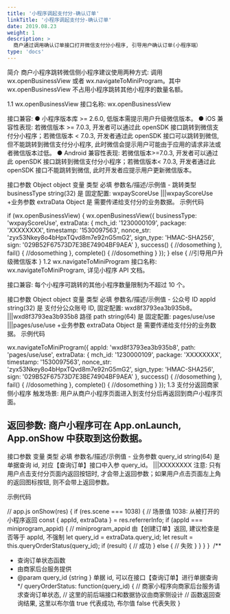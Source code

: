 ```yaml
---
title: '小程序调起支付分-确认订单'
linkTitle: '小程序调起支付分-确认订单'
date: 2019.08.23
weight: 1
description: >
  商户通过调用确认订单接口打开微信支付分小程序, 引导用户确认订单(小程序端）
type: 'docs'
---
```


简介
商户小程序跳转微信侧小程序建议使用两种方式: 调用 wx.openBusinessView 或者 wx.navigateToMiniProgram。其中 wx.openBusinessView 不占用小程序跳转其他小程序的数量名额。

1.1 wx.openBusinessView
接口名称: wx.openBusinessView

接口兼容:
● 小程序版本库 >= 2.6.0, 低版本需提示用户升级微信版本。
● iOS 兼容性表现: 若微信版本 >= 7.0.3, 开发者可以通过此 openSDK 接口跳转到微信支付分小程序；若微信版本 < 7.0.3, 开发者通过此 openSDK 接口可以跳转到微信, 但不能跳转到微信支付分小程序, 此时微信会提示用户可能由于应用的请求非法或者微信版本过低。
● Android 兼容性表现: 若微信版本>=7.0.3, 开发者可以通过此 openSDK 接口跳转到微信支付分小程序；若微信版本< 7.0.3, 开发者通过此 openSDK 接口不能跳转到微信, 此时开发者应提示用户更新微信版本。

接口参数
Object object
变量 类型 必填 参数名/描述/示例值 -
跳转类型 businessType string(32) 是 固定配置: wxpayScoreUse
|||wxpayScoreUse +业务参数 extraData Object 是 需要传递给支付分的业务数据。
示例代码

if (wx.openBusinessView) {
wx.openBusinessView({
businessType: 'wxpayScoreUse',
extraData: {
mch_id: '1230000109',
package: 'XXXXXXXX',
timestamp: '1530097563',
nonce_str: 'zyx53Nkey8o4bHpxTQvd8m7e92nG5mG2',
sign_type: 'HMAC-SHA256',
sign: '029B52F67573D7E3BE74904BF9AEA'
},
success() {
//dosomething
},
fail() {
//dosomething
},
complete() {
//dosomething
}
});
} else {
//引导用户升级微信版本
}
1.2 wx.navigateToMiniProgram
接口名称: wx.navigateToMiniProgram, 详见小程序 API 文档。

接口兼容: 每个小程序可跳转的其他小程序数量限制为不超过 10 个。

接口参数
Object object
变量 类型 必填 参数名/描述/示例值 -
公众号 ID appId string(32) 是 支付分公众账号 ID, 固定配置: wxd8f3793ea3b935b8。
|||wxd8f3793ea3b935b8
路径 path string(64) 是 固定配置: pages/use/use
|||pages/use/use +业务参数 extraData Object 是 需要传递给支付分的业务数据。
示例代码

wx.navigateToMiniProgram({
appId: 'wxd8f3793ea3b935b8',
path: 'pages/use/use',
extraData: {
mch_id: '1230000109',
package: 'XXXXXXXX',
timestamp: '1530097563',
nonce_str: 'zyx53Nkey8o4bHpxTQvd8m7e92nG5mG2',
sign_type: 'HMAC-SHA256',
sign: '029B52F67573D7E3BE74904BF9AEA'
},
success() {
//dosomething
},
fail() {
//dosomething
},
complete() {
//dosomething
}
});
1.3 支付分返回商家侧小程序
触发场景: 用户从商户小程序页面进入到支付分后再返回到商户小程序页面。

## 返回参数: 商户小程序可在 App.onLaunch, App.onShow 中获取到这份数据。

接口参数
变量 类型 必填 参数名/描述/示例值 -
业务参数 query_id string(64) 是 单据查询 id, 对应【查询订单】接口中入参 query_id。
|||XXXXXXXX
注意: 只有用户点击支付分页面内返回按钮时, 才会带上返回参数；如果用户点击页面左上角的返回图标按钮, 则不会带上返回参数。

示例代码

// app.js
onShow(res) {
if (res.scene === 1038) { // 场景值 1038: 从被打开的小程序返回
const { appId, extraData } = res.referrerInfo;
if (appId === miniprogram_appid) { // miniprogram_appid 由【创建订单】返回, 建议检查是否等于 appId, 不强制
let query_id = extraData.query_id;
let result = this.queryOrderStatus(query_id);
if (result) {
// 成功
} else {
// 失败
}
}
}
}
​
/\*\*

- 查询订单状态函数
- 由商家后台服务提供
- @param query_id {string
  } 单据 id, 可以在接口【查询订单】进行单据查询
  \*/
  queryOrderStatus: function(query_id) {
  // 商家小程序向商家后台服务请求查询订单状态,
  // 这里的前后端接口和数据协议由商家侧设计
  // 函数返回查询结果, 这里以布尔值 true 代表成功, 布尔值 false 代表失败
  }
